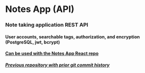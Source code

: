 # Notes App (API)
### Note taking application REST API
#### User accounts, searchable tags, authorization, and encryption (PostgreSQL, jwt, bcrypt) 
#### [Can be used with the Notes App React repo](https://github.com/kylbutlr/notes-app-react)
##### [Previous repository with prior git commit history](https://github.com/kylbutlr/notes-app)
